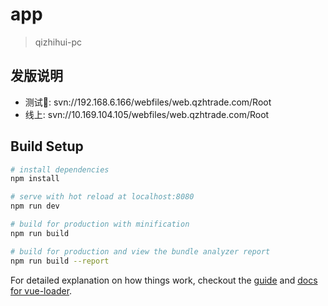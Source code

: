 # app

> qizhihui-pc

## 发版说明
* 测试:
svn://192.168.6.166/webfiles/web.qzhtrade.com/Root
* 线上:
svn://10.169.104.105/webfiles/web.qzhtrade.com/Root

## Build Setup

``` bash
# install dependencies
npm install

# serve with hot reload at localhost:8080
npm run dev

# build for production with minification
npm run build

# build for production and view the bundle analyzer report
npm run build --report
```

For detailed explanation on how things work, checkout the [guide](http://vuejs-templates.github.io/webpack/) and [docs for vue-loader](http://vuejs.github.io/vue-loader).
